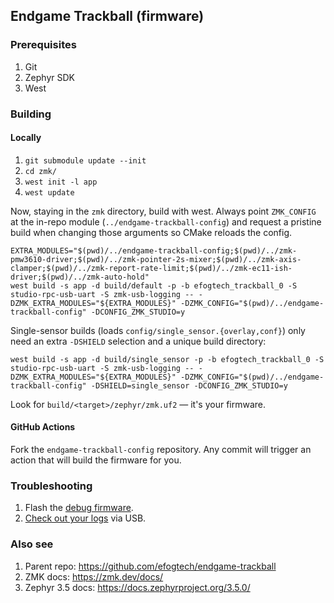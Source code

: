 ## Endgame Trackball (firmware)

### Prerequisites
1. Git
2. Zephyr SDK
3. West

### Building

#### Locally
1. `git submodule update --init`
2. `cd zmk/` 
3. `west init -l app`
4. `west update`

Now, staying in the `zmk` directory, build with west. Always point `ZMK_CONFIG` at the in-repo module (`../endgame-trackball-config`) and request a pristine build when changing those arguments so CMake reloads the config.

```shell
EXTRA_MODULES="$(pwd)/../endgame-trackball-config;$(pwd)/../zmk-pmw3610-driver;$(pwd)/../zmk-pointer-2s-mixer;$(pwd)/../zmk-axis-clamper;$(pwd)/../zmk-report-rate-limit;$(pwd)/../zmk-ec11-ish-driver;$(pwd)/../zmk-auto-hold"
west build -s app -d build/default -p -b efogtech_trackball_0 -S studio-rpc-usb-uart -S zmk-usb-logging -- -DZMK_EXTRA_MODULES="${EXTRA_MODULES}" -DZMK_CONFIG="$(pwd)/../endgame-trackball-config" -DCONFIG_ZMK_STUDIO=y
```

Single-sensor builds (loads `config/single_sensor.{overlay,conf}`) only need an extra `-DSHIELD` selection and a unique build directory:

```shell
west build -s app -d build/single_sensor -p -b efogtech_trackball_0 -S studio-rpc-usb-uart -S zmk-usb-logging -- -DZMK_EXTRA_MODULES="${EXTRA_MODULES}" -DZMK_CONFIG="$(pwd)/../endgame-trackball-config" -DSHIELD=single_sensor -DCONFIG_ZMK_STUDIO=y
```

Look for `build/<target>/zephyr/zmk.uf2` — it's your firmware.

#### GitHub Actions
Fork the `endgame-trackball-config` repository. Any commit will trigger an action that will build the firmware for you.

### Troubleshooting

1. Flash the [debug firmware](https://github.com/efogtech/endgame-trackball-config/tree/debug).
2. [Check out your logs](https://zmk.dev/docs/development/usb-logging#viewing-logs) via USB.

### Also see
1. Parent repo: https://github.com/efogtech/endgame-trackball
2. ZMK docs: https://zmk.dev/docs/
3. Zephyr 3.5 docs: https://docs.zephyrproject.org/3.5.0/
